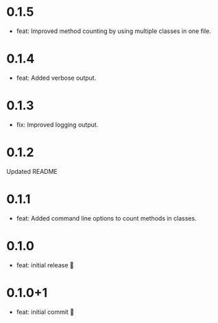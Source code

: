 # 0.1.5
- feat: Improved method counting by using multiple classes in one file.

# 0.1.4
- feat: Added verbose output.

# 0.1.3
- fix: Improved logging output.

# 0.1.2
Updated README

# 0.1.1

- feat: Added command line options to count methods in classes.

# 0.1.0

- feat: initial release 🎉

# 0.1.0+1

- feat: initial commit 🎉

